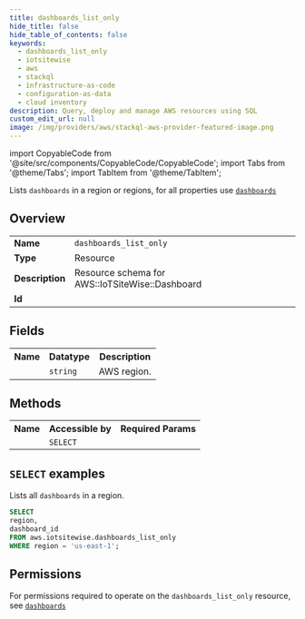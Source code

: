 ```yaml
---
title: dashboards_list_only
hide_title: false
hide_table_of_contents: false
keywords:
  - dashboards_list_only
  - iotsitewise
  - aws
  - stackql
  - infrastructure-as-code
  - configuration-as-data
  - cloud inventory
description: Query, deploy and manage AWS resources using SQL
custom_edit_url: null
image: /img/providers/aws/stackql-aws-provider-featured-image.png
---
```


import CopyableCode from '@site/src/components/CopyableCode/CopyableCode';
import Tabs from '@theme/Tabs';
import TabItem from '@theme/TabItem';

Lists <code>dashboards</code> in a region or regions, for all properties use <a href="/providers/aws/serviceName/dashboards/"><code>dashboards</code></a>

## Overview
<table><tbody>
<tr><td><b>Name</b></td><td><code>dashboards_list_only</code></td></tr>
<tr><td><b>Type</b></td><td>Resource</td></tr>
<tr><td><b>Description</b></td><td>Resource schema for AWS::IoTSiteWise::Dashboard</td></tr>
<tr><td><b>Id</b></td><td><CopyableCode code="aws.iotsitewise.dashboards_list_only" /></td></tr>
</tbody></table>

## Fields
<table><tbody><tr><th>Name</th><th>Datatype</th><th>Description</th></tr><tr><td><CopyableCode code="region" /></td><td><code>string</code></td><td>AWS region.</td></tr>
</tbody></table>

## Methods

<table><tbody>
  <tr>
    <th>Name</th>
    <th>Accessible by</th>
    <th>Required Params</th>
  </tr>
  <tr>
    <td><CopyableCode code="list_resources" /></td>
    <td><code>SELECT</code></td>
    <td><CopyableCode code="region" /></td>
  </tr>
</tbody></table>

## `SELECT` examples
Lists all <code>dashboards</code> in a region.
```sql
SELECT
region,
dashboard_id
FROM aws.iotsitewise.dashboards_list_only
WHERE region = 'us-east-1';
```


## Permissions

For permissions required to operate on the <code>dashboards_list_only</code> resource, see <a href="/providers/aws/iotsitewise/dashboards/#permissions"><code>dashboards</code></a>

